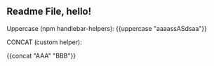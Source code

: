 ## Readme File, hello!



Uppercase (npm handlebar-helpers):
{{uppercase "aaaassASdsaa"}}



CONCAT (custom helper):
<div>
{{concat "AAA" "BBB"}}
</div>